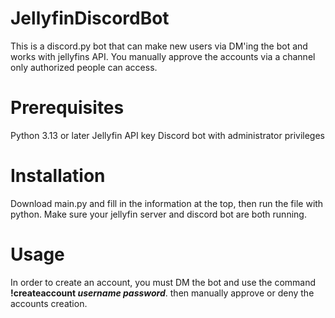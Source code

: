 # JellyfinDiscordBot
This is a discord.py bot that can make new users via DM'ing the bot and works with jellyfins API. You manually approve the accounts via a channel only authorized people can access.
# Prerequisites
Python 3.13 or later
Jellyfin API key
Discord bot with administrator privileges
# Installation
Download main.py and fill in the information at the top, then run the file with python. Make sure your jellyfin server and discord bot are both running. 
# Usage
In order to create an account, you must DM the bot and use the command **!createaccount *username password***. then manually approve or deny the accounts creation.

